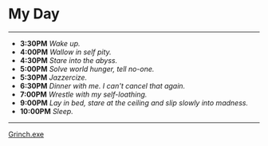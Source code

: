 # My Day
---
- **3:30PM** *Wake up.*
- **4:00PM** *Wallow in self pity.*
- **4:30PM** *Stare into the abyss.*
- **5:00PM** *Solve world hunger, tell no-one.*
- **5:30PM** *Jazzercize.*
- **6:30PM** *Dinner with me. I can't cancel that again.*
- **7:00PM** *Wrestle with my self-loathing.*
- **9:00PM** *Lay in bed, stare at the ceiling and slip slowly into madness.*
- **10:00PM** *Sleep.*
---
[Grinch.exe](https://www.youtube.com/watch?v=zmGOa5xVPuw&ab_channel=HumorTubeAR)
